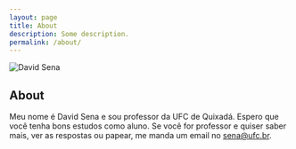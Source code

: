 ```yaml
---
layout: page
title: About
description: Some description.
permalink: /about/
---
```


<img itemprop="image" class="img-rounded" src="https://qxcodepoo.github.io/assets/img/sena.jpg" alt="David Sena">

## About

Meu nome é David Sena e sou professor da UFC de Quixadá. Espero que você tenha bons estudos como aluno. Se você for professor e quiser saber mais, ver as respostas ou papear, me manda um email no sena@ufc.br.

